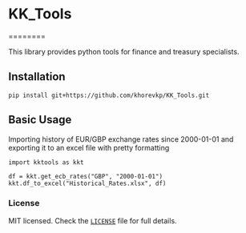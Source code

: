 # KK_Tools


========

This library provides python tools for finance and treasury specialists.

## Installation

`pip install git+https://github.com/khorevkp/KK_Tools.git`

## Basic Usage

Importing history of EUR/GBP exchange rates since 2000-01-01 and exporting it to an excel file with pretty formatting

```
import kktools as kkt

df = kkt.get_ecb_rates("GBP", "2000-01-01")
kkt.df_to_excel("Historical_Rates.xlsx", df)
```

### License
MIT licensed. Check the [`LICENSE`](https://github.com/khorevkp/KK_Tools/blob/master/LICENSE) file for full details.
